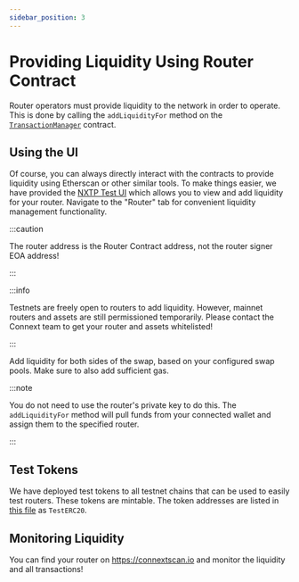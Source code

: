 ```yaml
---
sidebar_position: 3
---
```


# Providing Liquidity Using Router Contract

Router operators must provide liquidity to the network in order to operate. This is done by calling the `addLiquidityFor` method on the [`TransactionManager`](https://github.com/connext/nxtp/blob/main/packages/contracts/contracts/TransactionManager.sol) contract.

## Using the UI

Of course, you can always directly interact with the contracts to provide liquidity using Etherscan or other similar tools. To make things easier, we have provided the [NXTP Test UI](https://nxtp.connext.network) which allows you to view and add liquidity for your router. Navigate to the "Router" tab for convenient liquidity management functionality.

:::caution

The router address is the Router Contract address, not the router signer EOA address!

:::

:::info

Testnets are freely open to routers to add liquidity. However, mainnet routers and assets are still permissioned temporarily. Please contact the Connext team to get your router and assets whitelisted!

:::

Add liquidity for both sides of the swap, based on your configured swap pools. Make sure to also add sufficient gas.

:::note

You do not need to use the router's private key to do this. The `addLiquidityFor` method will pull funds from your connected wallet and assign them to the specified router.

:::

## Test Tokens

We have deployed test tokens to all testnet chains that can be used to easily test routers. These tokens are mintable. The token addresses are listed in [this file](https://github.com/connext/nxtp/blob/11d995b6bb96ff1fb20bb23be0811f3d0486fa4d/packages/contracts/deployments.json) as `TestERC20`.

## Monitoring Liquidity

You can find your router on https://connextscan.io and monitor the liquidity and all transactions!